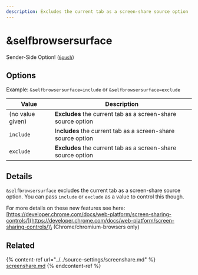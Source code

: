```yaml
---
description: Excludes the current tab as a screen-share source option
---
```


# \&selfbrowsersurface

Sender-Side Option! ([`&push`](../../source-settings/push.md))

## Options

Example: `&selfbrowsersurface=include` or `&selfbrowsersurface=exclude`

| Value            | Description                                                  |
| ---------------- | ------------------------------------------------------------ |
| (no value given) | **Excludes** the current tab as a screen-share source option |
| `include`        | In**cludes** the current tab as a screen-share source option |
| `exclude`        | **Excludes** the current tab as a screen-share source option |

## Details

`&selfbrowsersurface` excludes the current tab as a screen-share source option. You can pass `include` or `exclude` as a value to control this though.

For more details on these new features see here:\
[https://developer.chrome.com/docs/web-platform/screen-sharing-controls/](https://developer.chrome.com/docs/web-platform/screen-sharing-controls/)\
(Chrome/chromium-browsers only)

## Related

{% content-ref url="../../source-settings/screenshare.md" %}
[screenshare.md](../../source-settings/screenshare.md)
{% endcontent-ref %}
